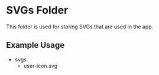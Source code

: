 # SVGs Folder

This folder is used for storing SVGs that are used in the app.

## Example Usage

- svgs
  - user-icon.svg
